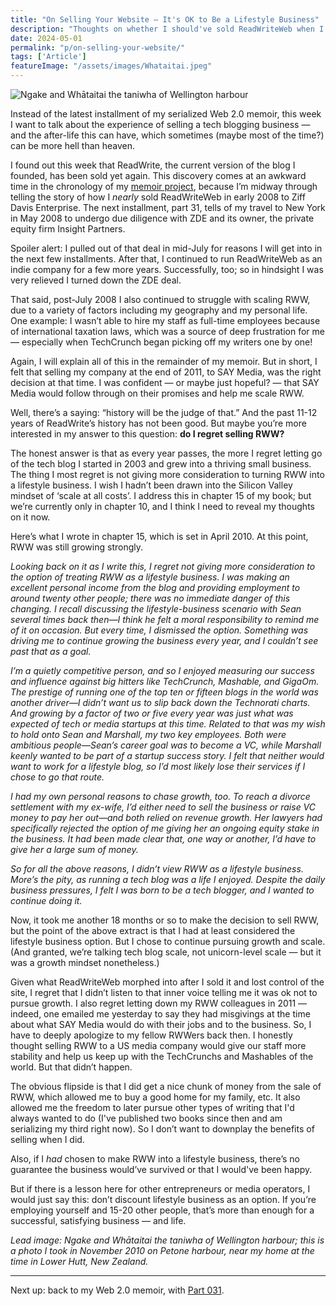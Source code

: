 ```yaml
---
title: "On Selling Your Website — It's OK to Be a Lifestyle Business"
description: "Thoughts on whether I should've sold ReadWriteWeb when I did, given what happened to the site over the next decade. Do I regret selling?"
date: 2024-05-01
permalink: "p/on-selling-your-website/"
tags: ['Article']
featureImage: "/assets/images/Whataitai.jpeg"
---
```


![Ngake and Whātaitai the taniwha of Wellington harbour](/assets/images/Whataitai.jpeg)

Instead of the latest installment of my serialized Web 2.0 memoir, this week I want to talk about the experience of selling a tech blogging business — and the after-life this can have, which sometimes (maybe most of the time?) can be more hell than heaven.

I found out this week that ReadWrite, the current version of the blog I founded, has been sold yet again. This discovery comes at an awkward time in the chronology of my [memoir project](/memoir/), because I’m midway through telling the story of how I _nearly_ sold ReadWriteWeb in early 2008 to Ziff Davis Enterprise. The next installment, part 31, tells of my travel to New York in May 2008 to undergo due diligence with ZDE and its owner, the private equity firm Insight Partners.

Spoiler alert: I pulled out of that deal in mid-July for reasons I will get into in the next few installments. After that, I continued to run ReadWriteWeb as an indie company for a few more years. Successfully, too; so in hindsight I was very relieved I turned down the ZDE deal.

That said, post-July 2008 I also continued to struggle with scaling RWW, due to a variety of factors including my geography and my personal life. One example: I wasn’t able to hire my staff as full-time employees because of international taxation laws, which was a source of deep frustration for me — especially when TechCrunch began picking off my writers one by one!

Again, I will explain all of this in the remainder of my memoir. But in short, I felt that selling my company at the end of 2011, to SAY Media, was the right decision at that time. I was confident — or maybe just hopeful? — that SAY Media would follow through on their promises and help me scale RWW.

Well, there’s a saying: “history will be the judge of that.” And the past 11-12 years of ReadWrite’s history has not been good. But maybe you’re more interested in my answer to this question: **do I regret selling RWW?**

The honest answer is that as every year passes, the more I regret letting go of the tech blog I started in 2003 and grew into a thriving small business. The thing I most regret is not giving more consideration to turning RWW into a lifestyle business. I wish I hadn’t been drawn into the Silicon Valley mindset of ‘scale at all costs’. I address this in chapter 15 of my book; but we’re currently only in chapter 10, and I think I need to reveal my thoughts on it now.

Here’s what I wrote in chapter 15, which is set in April 2010. At this point, RWW was still growing strongly.

_Looking back on it as I write this, I regret not giving more consideration to the option of treating RWW as a lifestyle business. I was making an excellent personal income from the blog and providing employment to around twenty other people; there was no immediate danger of this changing. I recall discussing the lifestyle-business scenario with Sean several times back then—I think he felt a moral responsibility to remind me of it on occasion. But every time, I dismissed the option. Something was driving me to continue growing the business every year, and I couldn’t see past that as a goal._ 

_I’m a quietly competitive person, and so I enjoyed measuring our success and influence against big hitters like TechCrunch, Mashable, and GigaOm. The prestige of running one of the top ten or fifteen blogs in the world was another driver—I didn’t want us to slip back down the Technorati charts. And growing by a factor of two or five every year was just what was expected of tech or media startups at this time. Related to that was my wish to hold onto Sean and Marshall, my two key employees. Both were ambitious people—Sean’s career goal was to become a VC, while Marshall keenly wanted to be part of a startup success story. I felt that neither would want to work for a lifestyle blog, so I’d most likely lose their services if I chose to go that route._ 

_I had my own personal reasons to chase growth, too. To reach a divorce settlement with my ex-wife, I’d either need to sell the business or raise VC money to pay her out—and both relied on revenue growth. Her lawyers had specifically rejected the option of me giving her an ongoing equity stake in the business. It had been made clear that, one way or another, I’d have to give her a large sum of money._ 

_So for all the above reasons, I didn’t view RWW as a lifestyle business. More’s the pity, as running a tech blog was a life I enjoyed. Despite the daily business pressures, I felt I was born to be a tech blogger, and I wanted to continue doing it._

Now, it took me another 18 months or so to make the decision to sell RWW, but the point of the above extract is that I had at least considered the lifestyle business option. But I chose to continue pursuing growth and scale. (And granted, we’re talking tech blog scale, not unicorn-level scale — but it was a growth mindset nonetheless.)

Given what ReadWriteWeb morphed into after I sold it and lost control of the site, I regret that I didn’t listen to that inner voice telling me it was ok not to pursue growth. I also regret letting down my RWW colleagues in 2011 — indeed, one emailed me yesterday to say they had misgivings at the time about what SAY Media would do with their jobs and to the business. So, I have to deeply apologize to my fellow RWWers back then. I honestly thought selling RWW to a US media company would give our staff more stability and help us keep up with the TechCrunchs and Mashables of the world. But that didn’t happen.

The obvious flipside is that I did get a nice chunk of money from the sale of RWW, which allowed me to buy a good home for my family, etc. It also allowed me the freedom to later pursue other types of writing that I'd always wanted to do (I've published two books since then and am serializing my third right now). So I don’t want to downplay the benefits of selling when I did. 

Also, if I _had_ chosen to make RWW into a lifestyle business, there’s no guarantee the business would’ve survived or that I would've been happy. 

But if there is a lesson here for other entrepreneurs or media operators, I would just say this: don’t discount lifestyle business as an option. If you’re employing yourself and 15-20 other people, that’s more than enough for a successful, satisfying business — and life.

*Lead image: Ngake and Whātaitai the taniwha of Wellington harbour; this is a photo I took in November 2010 on Petone harbour, near my home at the time in Lower Hutt, New Zealand.*

***

Next up: back to my Web 2.0 memoir, with [Part 031](/p/031-zde-due-diligence-begins/).